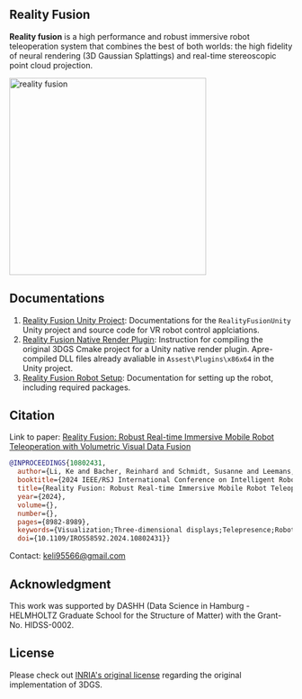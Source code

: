 ## Reality Fusion

**Reality fusion** is a high performance and robust immersive robot teleoperation system that combines the best of both worlds: the high fidelity of neural rendering (3D Gaussian Splattings) and real-time stereoscopic point cloud projection. 

  <img src="./images/realityFusionDemo.gif"
      alt="reality fusion" 
      style="height:350px;"/>


## Documentations

1. [Reality Fusion Unity Project](./docs/unity.md): Documentations for the ```RealityFusionUnity``` Unity project and source code for VR robot control applciations. 
2. [Reality Fusion Native Render Plugin](./docs/renderplugin.md): Instruction for compiling the original 3DGS Cmake project for a Unity native render plugin. Apre-compiled DLL files already avaliable in ```Assest\Plugins\x86x64``` in the Unity project. 
3. [Reality Fusion Robot Setup](./docs/robot.md): Documentation for setting up the robot, including required packages. 

## Citation

Link to paper: [Reality Fusion: Robust Real-time Immersive Mobile Robot Teleoperation with Volumetric Visual Data Fusion](https://www.edit.fis.uni-hamburg.de/ws/files/55138101/Camera_Ready.pdf)

```bibtex
@INPROCEEDINGS{10802431,
  author={Li, Ke and Bacher, Reinhard and Schmidt, Susanne and Leemans, Wim and Steinicke, Frank},
  booktitle={2024 IEEE/RSJ International Conference on Intelligent Robots and Systems (IROS)}, 
  title={Reality Fusion: Robust Real-time Immersive Mobile Robot Teleoperation with Volumetric Visual Data Fusion}, 
  year={2024},
  volume={},
  number={},
  pages={8982-8989},
  keywords={Visualization;Three-dimensional displays;Telepresence;Robot control;Virtual reality;Robot sensing systems;Rendering (computer graphics);Spatial resolution;Streams;Research and development},
  doi={10.1109/IROS58592.2024.10802431}}

```
Contact: keli95566@gmail.com

## Acknowledgment

This work was supported by DASHH (Data Science in Hamburg - HELMHOLTZ Graduate School for the Structure of Matter) with the Grant-No. HIDSS-0002.

## License

Please check out [INRIA's original license](./LICENSE.md) regarding the original implementation of 3DGS. 